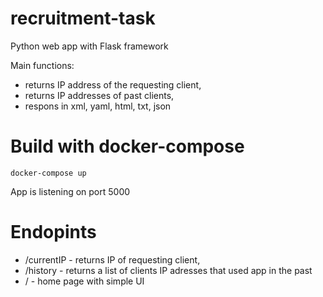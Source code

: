 # recruitment-task

Python web app with Flask framework

Main functions:
- returns IP address of the requesting client,
- returns IP addresses of past clients,
- respons in xml, yaml, html, txt, json


# Build with docker-compose
```
docker-compose up
```
App is listening on port 5000

# Endopints

- /currentIP - returns IP of requesting client,
- /history - returns a list of clients IP adresses that used app in the past
- / - home page with simple UI 